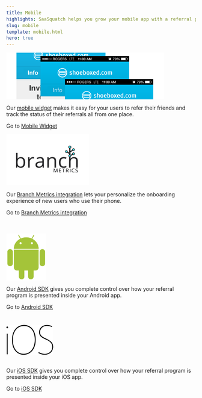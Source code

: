 ```yaml
---
title: Mobile
highlights: SaaSquatch helps you grow your mobile app with a referral program. We provide mobile widgets to engage your users, attribution to track referrals, and analytics to measure the success of your program.
slug: mobile
template: mobile.html
hero: true
---
```


<!--Referral SaaSquatch is a cross-channel referral platform with support for mobile apps, web apps, desktop apps and ecommerce websites.-->

<!-- - Referral tracking for post-install conversions-->
<!-- - In-app widgets to let your users makes referrals and track their referrals-->
<!-- - -->

<div class="row-fluid">
  <div class="span6">
    <div class="text-center" style="overflow:hidden; position: relative; height: 124px; margin-bottom: 10px;"><img src="/assets/images/mobile/mobile-widget-lg.png" style="top:-45px; position:relative;"></div>
    <p>Our <a href="/mobile/widget">mobile widget</a> makes it easy for your users to refer their friends and track the status of their referrals all from one place.</p>
    <p>Go to <a href="/mobile/widget">Mobile Widget</a></p>
    </p>
  </div>
  <div class="span6">
    <div class="text-center" >
      <img src="/assets/images/mobile/logo_branch_io.png">
    </div>
    <p>Our <a href="/mobile/branch-metrics/">Branch Metrics integration</a> lets your personalize the onboarding experience of new users who use their phone.</p>
    <p>Go to <a href="/mobile/branch-metrics/">Branch Metrics integration</a></p>
  </div>
</div>
<br/><br/>
<div class="row-fluid">
  <div class="span6">
    <div class="text-center" style="overflow:hidden; position: relative; height: 124px; margin-bottom: 10px;"><img src="/assets/images/mobile/logo-android.png" style=" position:relative; height:124px;"></div>
    <p>Our <a href="/mobile/android">Android SDK</a> gives you complete control over how your referral program is presented inside your Android app.</p>
    <p>Go to <a href="/mobile/android">Android SDK</a></p>
    </p>
  </div>
  <div class="span6">
    <div class="text-center" style="overflow:hidden; position: relative; height: 124px; margin-bottom: 10px;"><img src="/assets/images/mobile/logo-ios.png" style=" position:relative; top: 25px"></div>
    <p>Our <a href="/mobile/ios">iOS SDK</a> gives you complete control over how your referral program is presented inside your iOS app.</p>
    <p>Go to <a href="/mobile/ios">iOS SDK</a></p>
    </p>
  </div>
</div>

